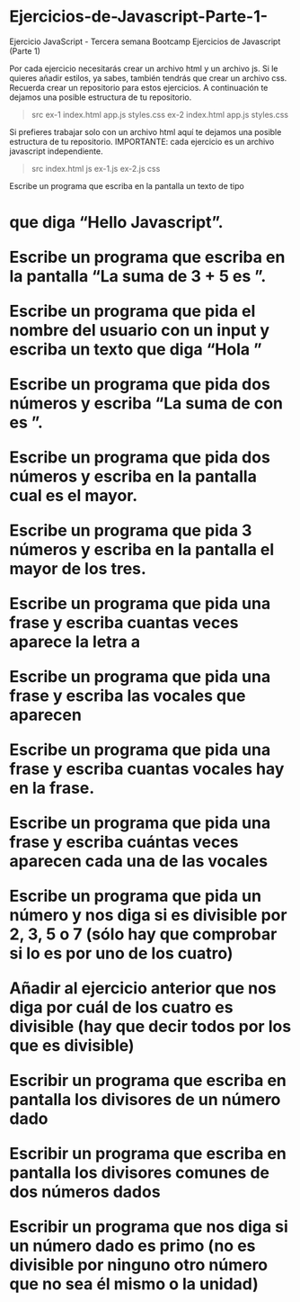 # Ejercicios-de-Javascript-Parte-1-
Ejercicio JavaScript - Tercera semana Bootcamp
Ejercicios de Javascript (Parte 1)


Por cada ejercicio necesitarás crear un archivo html y un archivo js. Si le quieres añadir estilos, ya sabes, también tendrás que crear un archivo css.
Recuerda crear un repositorio para estos ejercicios. A continuación te dejamos una posible estructura de tu repositorio.

> src
ex-1
index.html
app.js
styles.css
ex-2
index.html
app.js
styles.css

Si prefieres trabajar solo con un archivo html aquí te dejamos una posible estructura de tu repositorio. IMPORTANTE: cada ejercicio es un archivo javascript independiente.

> src
index.html
js
ex-1.js
ex-2.js
css


Escribe un programa que escriba en la pantalla un texto de tipo <h1> que diga “Hello Javascript”.

Escribe un programa que escriba en la pantalla “La suma de 3 + 5 es <resultado>”.

Escribe un programa que pida el nombre del usuario con un input y escriba un texto que diga “Hola <nombre-de-usuario>”

Escribe un programa que pida dos números y escriba “La suma de <numero-uno> con <numero-dos> es <resultado>”.

Escribe un programa que pida dos números y escriba en la pantalla cual es el mayor.

Escribe un programa que pida 3 números y escriba en la pantalla el mayor de los tres.

Escribe un programa que pida una frase y escriba cuantas veces aparece la letra a

Escribe un programa que pida una frase y escriba las vocales que aparecen

Escribe un programa que pida una frase y escriba cuantas vocales hay en la frase.

Escribe un programa que pida una frase y escriba cuántas veces aparecen cada una de las vocales

Escribe un programa que pida un número y nos diga si es divisible por 2, 3, 5 o 7 (sólo hay que comprobar si lo es por uno de los cuatro)

Añadir al ejercicio anterior que nos diga por cuál de los cuatro es divisible (hay que decir todos por los que es divisible)

Escribir un programa que escriba en pantalla los divisores de un número dado

Escribir un programa que escriba en pantalla los divisores comunes de dos números dados

Escribir un programa que nos diga si un número dado es primo (no es divisible por ninguno otro número que no sea él mismo o la unidad)
